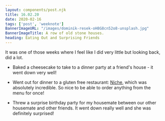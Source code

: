 ```yaml
---
layout: components/post.njk
title: 16.02.20
date: 2020-02-16
tags: ['post', 'weeknote']
BannerImageURL: "/images/dominik-resek-oH8G8cn52o8-unsplash.jpg"
BannerImageTitle: A row of old stone houses.
heading: Eating Out and Surprising Friends
---
```

<!-- Excerpt Start -->
It was one of those weeks where I feel like I did very little but looking back, did a lot.<!-- Excerpt End -->

- Baked a cheesecake to take to a dinner party at a friend's house - it went down very well!

- Went out for dinner to a gluten free restaurant: <a href="https://www.nichefoodanddrink.com/" alt="nichefoodanddrink.com">Niche</a>, which was absolutely incredible.  So nice to be able to order anything from the menu for once!

- Threw a surprise birthday party for my housemate between our other housemate and other friends.  It went down really well and she was definitely surprised!